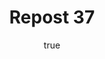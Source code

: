 ---
title: Repost 37
originalPost: https://francisrubio.antaresph.dev/writing/building-websites-with-vanilla/
sourceUrl: https://mstdn.party/@teacherbuknoy/109588727681128694#favorited-by-109598008108846506
type: like-of
dtPublished: 2022-12-29T17:04:01Z
author:
  name: "iarrizabalaga"
  photo: https://webmention.io/avatar/files.mstdn.party/91056ce2faf2c31b85d97ee29e1b40bbe11d44cd127af5a51ff52e7e5c7c47c4.jpg
  url: https://mas.to/@iarrizabalaga
---